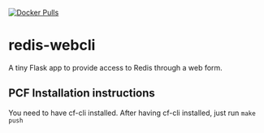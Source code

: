 [![Docker Pulls](https://img.shields.io/docker/pulls/redislabs/redis-webcli)](https://hub.docker.com/r/redislabs/redis-webcli)

# redis-webcli

A tiny Flask app to provide access to Redis through a web form.

## PCF Installation instructions

You need to have cf-cli installed. After having cf-cli installed, just run `make push`
